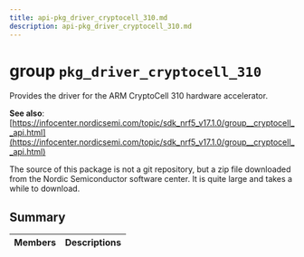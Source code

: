 ```yaml
---
title: api-pkg_driver_cryptocell_310.md
description: api-pkg_driver_cryptocell_310.md
---
```

# group `pkg_driver_cryptocell_310` 

Provides the driver for the ARM CryptoCell 310 hardware accelerator.

**See also**: [https://infocenter.nordicsemi.com/topic/sdk_nrf5_v17.1.0/group__cryptocell__api.html](https://infocenter.nordicsemi.com/topic/sdk_nrf5_v17.1.0/group__cryptocell__api.html)

The source of this package is not a git repository, but a zip file downloaded from the Nordic Semiconductor software center. It is quite large and takes a while to download.

## Summary

 Members                        | Descriptions                                
--------------------------------|---------------------------------------------

